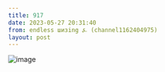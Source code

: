 ```yaml
---
title: 917
date: 2023-05-27 20:31:40
from: endless шизing ⍼ (channel1162404975)
layout: post
---
```


![image](photos/photo_72@27-05-2023_20-31-40.jpg)


